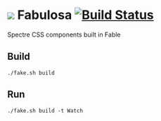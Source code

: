 
# <img src="https://cdn.rawgit.com/tmonte/fabulosa/master/docs/Fabulosa.Docs/public/logo_64.svg"> Fabulosa [![Build Status](https://travis-ci.com/tmonte/fabulosa.svg?branch=master)](https://travis-ci.com/tmonte/fabulosa)
Spectre CSS components built in Fable

## Build

`./fake.sh build`

## Run

`./fake.sh build -t Watch`
